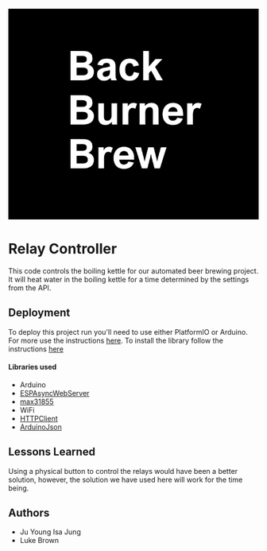 ![Logo](https://raw.githubusercontent.com/Automated-Brewing-Project/Architectural-Design-Specifications/main/images/title.PNG)

# Relay Controller

This code controls the boiling kettle for our automated beer brewing project. It will heat water in the boiling kettle for a time determined by the settings from the API.

## Deployment

To deploy this project run you'll need to use either PlatformIO or Arduino. For more use the instructions [here](https://randomnerdtutorials.com/installing-the-esp32-board-in-arduino-ide-windows-instructions/). To install the library follow the instructions [here](https://RandomNerdTutorials.com/esp32-relay-module-ac-web-server/)

#### Libraries used

- Arduino
- [ESPAsyncWebServer](https://github.com/me-no-dev/ESPAsyncWebServer)
- [max31855](https://www.arduino.cc/reference/en/libraries/adafruit-max31855-library/)
- WiFi
- [HTTPClient](https://www.arduino.cc/reference/en/libraries/httpclient/)
- [ArduinoJson](https://arduinojson.org/)

## Lessons Learned

Using a physical button to control the relays would have been a better solution, however, the solution we have used here will work for the time being.

## Authors

- Ju Young Isa Jung
- Luke Brown
